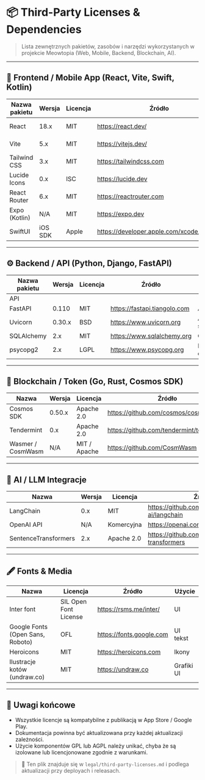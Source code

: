 # 📦 Third-Party Licenses & Dependencies

> Lista zewnętrznych pakietów, zasobów i narzędzi wykorzystanych w projekcie Meowtopia (Web, Mobile, Backend, Blockchain, AI).

---

## 📱 Frontend / Mobile App (React, Vite, Swift, Kotlin)

| Nazwa pakietu | Wersja  | Licencja | Źródło                                     | Użycie            |
| ------------- | ------- | -------- | ------------------------------------------ | ----------------- |
| React         | 18.x    | MIT      | https://react.dev/                         | UI framework      |
| Vite          | 5.x     | MIT      | https://vitejs.dev/                        | Build system      |
| Tailwind CSS  | 3.x     | MIT      | https://tailwindcss.com                    | UI styling        |
| Lucide Icons  | 0.x     | ISC      | https://lucide.dev                         | Ikony             |
| React Router  | 6.x     | MIT      | https://reactrouter.com                    | Routing           |
| Expo (Kotlin) | N/A     | MIT      | https://expo.dev                           | Aplikacja mobilna |
| SwiftUI       | iOS SDK | Apple    | https://developer.apple.com/xcode/swiftui/ | Aplikacja iOS     |

---

## ⚙️ Backend / API (Python, Django, FastAPI)

| Nazwa pakietu | Wersja | Licencja | Źródło                       | Użycie            |
| ------------- | ------ | -------- | ---------------------------- | ----------------- |
| API           |
| FastAPI       | 0.110  | MIT      | https://fastapi.tiangolo.com | Async API         |
| Uvicorn       | 0.30.x | BSD      | https://www.uvicorn.org      | ASGI server       |
| SQLAlchemy    | 2.x    | MIT      | https://www.sqlalchemy.org   | ORM               |
| psycopg2      | 2.x    | LGPL     | https://www.psycopg.org      | PostgreSQL driver |

---

## 🔐 Blockchain / Token (Go, Rust, Cosmos SDK)

| Nazwa             | Wersja | Licencja     | Źródło                                   | Użycie          |
| ----------------- | ------ | ------------ | ---------------------------------------- | --------------- |
| Cosmos SDK        | 0.50.x | Apache 2.0   | https://github.com/cosmos/cosmos-sdk     | Blockchain      |
| Tendermint        | 0.x    | Apache 2.0   | https://github.com/tendermint/tendermint | Konsensus       |
| Wasmer / CosmWasm | N/A    | MIT / Apache | https://github.com/CosmWasm              | Smart contracts |

---

## 🤖 AI / LLM Integracje

| Nazwa                | Wersja | Licencja   | Źródło                                          | Użycie         |
| -------------------- | ------ | ---------- | ----------------------------------------------- | -------------- |
| LangChain            | 0.x    | MIT        | https://github.com/langchain-ai/langchain       | Integracja LLM |
| OpenAI API           | N/A    | Komercyjna | https://openai.com                              | Asystent AI    |
| SentenceTransformers | 2.x    | Apache 2.0 | https://github.com/UKPLab/sentence-transformers | Embeddingi     |

---

## 🖋️ Fonts & Media

| Nazwa                            | Licencja              | Źródło                   | Użycie     |
| -------------------------------- | --------------------- | ------------------------ | ---------- |
| Inter font                       | SIL Open Font License | https://rsms.me/inter/   | UI         |
| Google Fonts (Open Sans, Roboto) | OFL                   | https://fonts.google.com | UI tekst   |
| Heroicons                        | MIT                   | https://heroicons.com    | Ikony      |
| Ilustracje kotów (undraw.co)     | MIT                   | https://undraw.co        | Grafiki UI |

---

## 📝 Uwagi końcowe

- Wszystkie licencje są kompatybilne z publikacją w App Store / Google Play.
- Dokumentacja powinna być aktualizowana przy każdej aktualizacji zależności.
- Użycie komponentów GPL lub AGPL należy unikać, chyba że są izolowane lub licencjonowane zgodnie z warunkami.

> 📁 Ten plik znajduje się w `legal/third-party-licenses.md` i podlega aktualizacji przy deployach i releasach.
